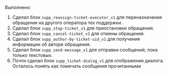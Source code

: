 Выполнено:
1. Сделал блок `supp_reassign-ticket-executor_v1` для переназначения обращения на другого оператора тех поддержки.
2. Сделал блок `supp_stop-ticket_v1` для приостановки обращения.
3. Сделал блок `supp_cancel-ticket_v1` для отмены обращения.
4. Сделал блок `supp_author-by-ticket-uid_v1` для получения информации об авторе обращения.
5. Сделал блок `supp_send-message_v1` для отправки сообщений, пока только текстовых.
6. Почти сделал блок `supp_ticket-dialog_v1` для отображения диалога. Осталось понять как помечать сообщения прочитанными